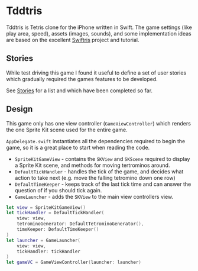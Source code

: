 # Tddtris

Tddtris is Tetris clone for the iPhone written in Swift. The game settings (like play area, speed), assets (images, sounds), and some implementation ideas are based on the excellent [Swiftris](https://github.com/Bloc/swiftris) project and tutorial.

## Stories

While test driving this game I found it useful to define a set of user stories which gradually required the games features to be developed.

See [Stories](Stories.md) for a list and which have been completed so far.

## Design

This game only has one view controller (`GameViewController`) which renders the one Sprite Kit scene used for the entire game.

`AppDelegate.swift` instantiates all the dependencies required to begin the game, so it is a great place to start when reading the code.

* `SpriteKitGameView` - contains the `SKView` and `SKScene` required to display a Sprite Kit scene, and methods for moving tertrominos around.
* `DefaultTickHandler` - handles the tick of the game, and decides what action to take next (e.g. move the falling tetromino down one row)
* `DefaultTimeKeeper` - keeps track of the last tick time and can answer the question of if you should tick again.
* `GameLauncher` - adds the `SKView` to the main view controllers view.


```swift
let view = SpriteKitGameView()
let tickHandler = DefaultTickHandler(
    view: view,
    tetrominoGenerator: DefaultTetrominoGenerator(),
    timeKeeper: DefaultTimeKeeper()
)
let launcher = GameLauncher(
    view: view,
    tickHandler: tickHandler
)
let gameVC = GameViewController(launcher: launcher)
```
